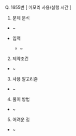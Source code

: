Q. 1655번 [ 메모리 사용/실행 시간 ]

1. 문제 분석
- ~


- 입력
  - ~

2. 제약조건
- ~

3. 사용 알고리즘
- ~

4. 풀이 방법
- ~

5. 어려운 점
- ~